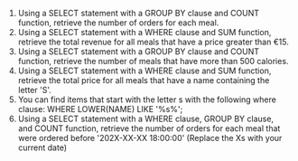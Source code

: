 1. Using a SELECT statement with a GROUP BY clause and COUNT function, retrieve the number of orders for each meal.
2. Using a SELECT statement with a WHERE clause and SUM function, retrieve the total revenue for all meals that have a price greater than €15.
3. Using a SELECT statement with a GROUP BY clause and COUNT function, retrieve the number of meals that have more than 500 calories.
4. Using a SELECT statement with a WHERE clause and SUM function, retrieve the total price for all meals that have a name containing the letter 'S'.
5. You can find items that start with the letter s with the following where clause:
   WHERE LOWER(NAME) LIKE '%s%';
7. Using a SELECT statement with a WHERE clause, GROUP BY clause, and COUNT function,
   retrieve the number of orders for each meal that were ordered before '202X-XX-XX 18:00:00' (Replace the Xs with your current date)
